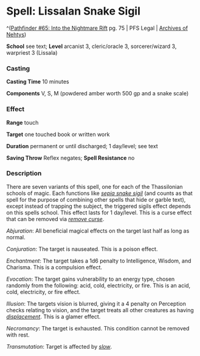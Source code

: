 # Spell: Lissalan Snake Sigil

^([Pathfinder #65: Into the Nightmare Rift][ss-lissalan-snake-sigil] pg. 75 | PFS Legal | [Archives of Nehtys][sn-lissalan-snake-sigil])

**School** see text; **Level** arcanist 3, cleric/oracle 3, sorcerer/wizard 3, warpriest 3 (Lissala)

### Casting

**Casting Time** 10 minutes  

**Components** V, S, M (powdered amber worth 500 gp and a snake scale)

### Effect

**Range** touch  

**Target** one touched book or written work  

**Duration** permanent or until discharged; 1 day/level; see text  

**Saving Throw** Reflex negates; **Spell Resistance** no

### Description

There are seven variants of this spell, one for each of the Thassilonian schools of magic. Each functions like _[sepia snake sigil]_ (and counts as that spell for the purpose of combining other spells that hide or garble text), except instead of trapping the subject, the triggered sigils effect depends on this spells school. This effect lasts for 1 day/level. This is a curse effect that can be removed via _[remove curse]_.  

_Abjuration_: All beneficial magical effects on the target last half as long as normal.  

_Conjuration_: The target is nauseated. This is a poison effect.  

_Enchantment_: The target takes a 1d6 penalty to Intelligence, Wisdom, and Charisma. This is a compulsion effect.  

_Evocation_: The target gains vulnerability to an energy type, chosen randomly from the following: acid, cold, electricity, or fire. This is an acid, cold, electricity, or fire effect.  

_Illusion_: The targets vision is blurred, giving it a 4 penalty on Perception checks relating to vision, and the target treats all other creatures as having _[displacement]_. This is a glamer effect.  

_Necromancy_: The target is exhausted. This condition cannot be removed with rest.  

_Transmutation_: Target is affected by _[slow]_.

[ss-lissalan-snake-sigil]: http://paizo.com/products/btpy8tdh
[sn-lissalan-snake-sigil]: http://www.archivesofnethys.com/SpellDisplay.aspx?ItemName=Lissalan%20Snake%20Sigil
[sepia snake sigil]: http://www.archivesofnethys.com/SpellDisplay.aspx?ItemName=sepia%20snake%20sigil
[displacement]: http://www.archivesofnethys.com/SpellDisplay.aspx?ItemName=displacement
[remove curse]: http://www.archivesofnethys.com/SpellDisplay.aspx?ItemName=remove%20curse
[slow]: http://www.archivesofnethys.com/SpellDisplay.aspx?ItemName=slow